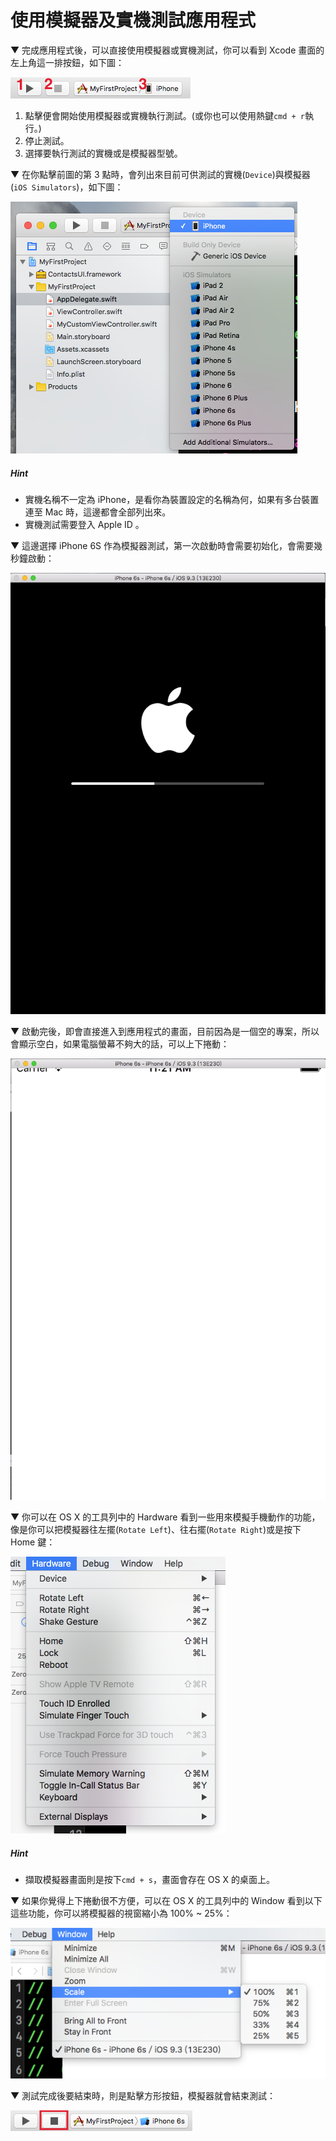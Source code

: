 # 使用模擬器及實機測試應用程式

▼ 完成應用程式後，可以直接使用模擬器或實機測試，你可以看到 Xcode 畫面的左上角這一排按鈕，如下圖：

![simulator01](../images/simulator/simulator01.png)

1. 點擊便會開始使用模擬器或實機執行測試。(或你也可以使用熱鍵`cmd + r`執行。)
2. 停止測試。
3. 選擇要執行測試的實機或是模擬器型號。

▼ 在你點擊前圖的第 3 點時，會列出來目前可供測試的實機(`Device`)與模擬器(`iOS Simulators`)，如下圖：

![simulator02](../images/simulator/simulator02.png)

##### Hint

- 實機名稱不一定為 iPhone，是看你為裝置設定的名稱為何，如果有多台裝置連至 Mac 時，這邊都會全部列出來。
- 實機測試需要登入 Apple ID 。

▼ 這邊選擇 iPhone 6S 作為模擬器測試，第一次啟動時會需要初始化，會需要幾秒鐘啟動：

![simulator03](../images/simulator/simulator03.png)

▼ 啟動完後，即會直接進入到應用程式的畫面，目前因為是一個空的專案，所以會顯示空白，如果電腦螢幕不夠大的話，可以上下捲動：

![simulator04](../images/simulator/simulator04.png)

▼ 你可以在 OS X 的工具列中的 Hardware 看到一些用來模擬手機動作的功能，像是你可以把模擬器往左擺(`Rotate Left`)、往右擺(`Rotate Right`)或是按下 Home 鍵：

![simulator05](../images/simulator/simulator05.png)

##### Hint

- 擷取模擬器畫面則是按下`cmd + s`，畫面會存在 OS X 的桌面上。

▼ 如果你覺得上下捲動很不方便，可以在 OS X 的工具列中的 Window 看到以下這些功能，你可以將模擬器的視窗縮小為 100% ~ 25%： 

![simulator06](../images/simulator/simulator06.png)

▼ 測試完成後要結束時，則是點擊方形按鈕，模擬器就會結束測試：

![simulator07](../images/simulator/simulator07.png)

 